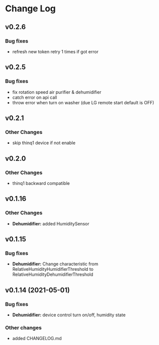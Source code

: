 # Change Log

## v0.2.6

### Bug fixes

* refresh new token retry 1 times if got error

## v0.2.5

### Bug fixes
* fix rotation speed air purifier & dehumidifier
* catch error on api call
* throw error when turn on washer (due LG remote start default is OFF)

## v0.2.1

### Other Changes

* skip thinq1 device if not enable

## v0.2.0

### Other Changes

* thinq1 backward compatible

## v0.1.16

### Other Changes

* **Dehumidifier:** added HumiditySensor

## v0.1.15

### Bug fixes

* **Dehumidifier:** Change characteristic from RelativeHumidityHumidifierThreshold to RelativeHumidityDehumidifierThreshold

## v0.1.14 (2021-05-01)

### Bug fixes

* **Dehumidifier:** device control turn on/off, humidity state

### Other changes

* added CHANGELOG.md
